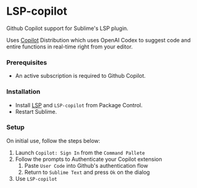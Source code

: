 # LSP-copilot

Github Copilot support for Sublime's LSP plugin.

Uses [Copilot][] Distribution which uses OpenAI Codex to suggest code and entire functions in real-time right from your editor.

### Prerequisites

* An active subscription is required to Github Copilot.

### Installation

* Install [LSP][] and `LSP-copilot` from Package Control.
* Restart Sublime.

### Setup

On initial use, follow the steps below:

1. Launch `Copilot: Sign In` from the `Command Pallete`
1. Follow the prompts to Authenticate your Copilot extension
    1. Paste `User Code` into Github's authentication flow
    1. Return to `Sublime Text` and press `Ok` on the dialog
1. Use `LSP-copilot`


[Copilot]: https://github.com/features/copilot
[LSP]: https://github.com/sublimelsp/LSP
